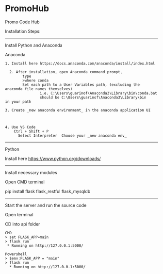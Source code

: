 # PromoHub
Promo Code Hub


Installation Steps:


***
  Install Python and Anaconda
  
  Anaconda
  
    1. Install here https://docs.anaconda.com/anaconda/install/index.html
    
  ```
    2. After installation, open Anaconda command prompt, 
          type  
          >where conda
          Set each path to a User Variables path, (excluding the anaconda file names themselves)
                  i.e. C:\Users\guarinof\Anaconda3\Library\bin\conda.bat
                  should be C:\Users\guarinof\Anaconda3\Library\bin    in your path
  ```
          
          
    3. Create _new anaconda environment_ in the anaconda application UI
  
  
  
    4. Use VS Code
        Ctrl + Shift + P 
          Select Interpreter  Choose your _new anaconda env_
          
          
***

  Python
  
  Install here https://www.python.org/downloads/
  
  
***

Install necessary modules

Open CMD terminal 

pip install
    flask
    flask_restful
    flask_mysqldb
          
      
***

Start the server and run the source code


Open terminal

  CD into api folder
  
  ```
  CMD 
  > set FLASK_APP=main
  > flask run
   * Running on http://127.0.0.1:5000/
  ```
  ```
  Powershell
  > $env:FLASK_APP = "main"
  > flask run
    * Running on http://127.0.0.1:5000/
          
  ```
